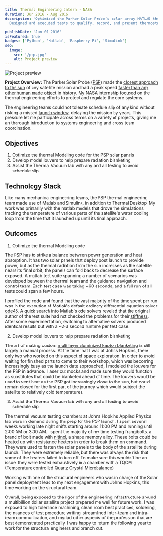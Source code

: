 ```yaml
---
title: Thermal Engineering Intern - NASA
duration: Jun 2016 - Aug 2016
description: 'Optimized the Parker Solar Probe’s solar array MATLAB thermal model, decreasing runtime by a factor of 200.
  Designed and executed tests to qualify, record, and present thermostat performance, saving $5,000 by allowing the reuse of equipment that lacked documentation.'

publishDate: 'Jun 01 2016'
isFeatured: true
badges: ['Python', 'Matlab', 'Raspberry Pi', 'Simulink']
seo:
  image:
    src: '/psp.jpg'
    alt: Project preview
---
```


![Project preview](/psp.jpg)

**Project Overview:**
The Parker Solar Probe ([PSP](https://en.wikipedia.org/wiki/Parker_Solar_Probe)) made the [closest approach to the sun](https://science.nasa.gov/science-research/heliophysics/nasas-parker-solar-probe-makes-history-with-closest-pass-to-sun/#:~:text=Breaking%20its%20previous%20record%20by,made%20object%20has%20ever%20moved.) of any satellite mission and had a peak speed [faster than any other human made object](https://science.nasa.gov/science-research/heliophysics/nasas-parker-solar-probe-makes-history-with-closest-pass-to-sun/#:~:text=Breaking%20its%20previous%20record%20by,made%20object%20has%20ever%20moved.) in history. My NASA internship focused on the thermal engineering efforts to protect and regulate the core systems.

The engineering teams could not tolerate schedule slip of any kind without risking a missed [launch window](https://en.wikipedia.org/wiki/Launch_window), delaying the mission by years. This pressure let me participate across teams on a variety of projects, giving me an thorough introduction to systems engineering and cross team coordination.

## Objectives

1. Optimize the thermal Modeling code for the PSP solar panels
2. Develop model louvers to help prepare radiation blanketing
3. Assist the Thermal Vacuum lab with any and all testing to avoid schedule slip

## Technology Stack

Like many mechanical engineering teams, the PSP thermal engineering team made use of Matlab and Simulink, in addition to Thermal Desktop. My work was primarily with the matlab models that drove the simulations tracking the temperature of various parts of the satellite's water cooling loop from the time that it launched up until its final approach.

## Outcomes

1. Optimize the thermal Modeling code

The PSP has to strike a balance between power generation and heat absorption. It has two solar panels that deploy post launch to provide power, but as the thermal radiation from the sun increases as the satellite nears its final orbit, the panels can fold back to decrease the surface exposed. A matlab test suite spanning a number of scenarios was developed between the thermal team and the guidance navigation and control team. Each test case was taking ~60 seconds, and a full run of all tests could span a few hours.

I profiled the code and found that the vast majority of the time spent per run was in the execution of Matlab's default ordinary differential equation solver [ode45](https://www.mathworks.com/help/matlab/ref/ode45.html).
A quick search into Matlab's ode solvers reveled that the original author of the test suite had not checked the problems for their [stiffness](https://en.wikipedia.org/wiki/Stiff_equation). After some experimentation, switching to alternative solvers produced identical results but with a ~2-3 second runtime per test case.

2. Develop model louvers to help prepare radiation blanketing

The art of making custom [multi layer aluminized kapton blanketing](https://en.wikipedia.org/wiki/Multi-layer_insulation) is still largely a manual process. At the time that I was at Johns Hopkins, there only two who worked on this aspect of space exploration. In order to avoid waiting for finished parts to come to their workshop, which was becoming increasingly busy as the launch date approached, I modeled the louvers for the PSP in advance. I laser cut mocks and made sure they would function as substitutes that could be blanketed ahead of time. The louvers would be used to vent heat as the PSP got increasingly close to the sun, but could remain closed for the first part of the journey which would subject the satellite to relatively cold temperatures.

3. Assist the Thermal Vacuum lab with any and all testing to avoid schedule slip

The thermal vacuum testing chambers at Johns Hopkins Applied Physics lab were in demand during the prep for the PSP launch. I spent several weeks working late night shifts starting around 11:00 PM and running until 2:00 AM or 3:00 AM. I spent the majority of my time testing frangibolts, a brand of bolt made with [nitinol](https://en.wikipedia.org/wiki/Nickel_titanium), a shape memory alloy. These bolts could be heated up with resistance heaters in order to break them on command. They were used to fasten the solar panels to the body of the satellite during launch. They were extremely reliable, but there was always the risk that some of the heaters failed to turn off. To make sure this wouldn't be an issue, they were tested exhaustively in a chamber with a TQCM (Temperature controlled Quartz Crystal Microbalance).

Working with one of the structural engineers who was in charge of the Solar panel deployment lead to my next engagement with Johns Hopkins, this time working on the structural team.

Overall, being exposed to the rigor of the engineering infrastructure around a multibillion dollar satellite project prepared me well for future work. I was exposed to high tolerance machining, clean room best practices, soldering, the nuances of test procedure writing, streamlined inter-team and intra-team communication, and myriad other aspects of the profession that are best demonstrated practically. I was happy to return the following year to work for the structural engineers and branch out.
